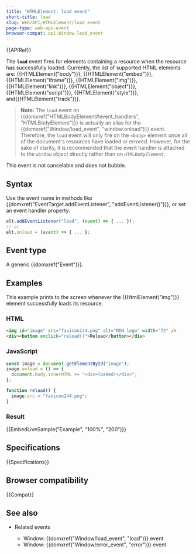 ```yaml
---
title: "HTMLElement: load event"
short-title: load
slug: Web/API/HTMLElement/load_event
page-type: web-api-event
browser-compat: api.Window.load_event
---
```


{{APIRef}}

The **`load`** event fires for elements containing a resource when the resource has successfully loaded. Currently, the list of supported HTML elements are: {{HTMLElement("body")}}, {{HTMLElement("embed")}}, {{HTMLElement("iframe")}}, {{HTMLElement("img")}}, {{HTMLElement("link")}}, {{HTMLElement("object")}}, {{HTMLElement("script")}}, {{HTMLElement("style")}}, and{{HTMLElement("track")}}.

> **Note:** The `load` event on {{domxref("HTMLBodyElement#event_handlers", "HTMLBodyElement")}} is actually an alias for the {{domxref("Window/load_event", "window.onload")}} event. Therefore, the `load` event will only fire on the `<body>` element once all of the document's resources have loaded or errored. However, for the sake of clarity, it is recommended that the event handler is attached to the `window` object directly rather than on `HTMLBodyElement`.

This event is not cancelable and does not bubble.

## Syntax

Use the event name in methods like {{domxref("EventTarget.addEventListener", "addEventListener()")}}, or set an event handler property.

```js
elt.addEventListener("load", (event) => { ... });
// or
elt.onload = (event) => { ... };
```

## Event type

A generic {{domxref("Event")}}.

## Examples

This example prints to the screen whenever the {{HtmlElement("img")}} element successfully loads its resource.

### HTML

```html
<img id="image" src="favicon144.png" alt="MDN logo" width="72" />
<div><button onclick="reload()">Reload</button></div>
```

### JavaScript

```js
const image = document.getElementById("image");
image.onload = () => {
  document.body.innerHTML += "<div>loaded!</div>";
};

function reload() {
  image.src = "favicon144.png";
}
```

### Result

{{EmbedLiveSample("Example", "100%", "200")}}

## Specifications

{{Specifications}}

## Browser compatibility

{{Compat}}

## See also

- Related events

  - Window: {{domxref("Window/load_event", "load")}} event
  - Window: {{domxref("Window/error_event", "error")}} event
